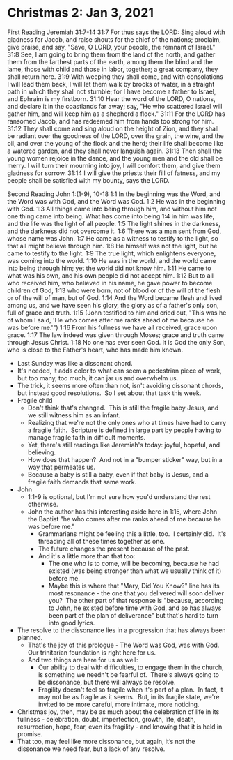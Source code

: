 # Christmas 2: Jan 3, 2021

First Reading
Jeremiah 31:7-14
31:7 For thus says the LORD: Sing aloud with gladness for Jacob, and raise shouts for the chief of the nations; proclaim, give praise, and say, "Save, O LORD, your people, the remnant of Israel."
31:8 See, I am going to bring them from the land of the north, and gather them from the farthest parts of the earth, among them the blind and the lame, those with child and those in labor, together; a great company, they shall return here.
31:9 With weeping they shall come, and with consolations I will lead them back, I will let them walk by brooks of water, in a straight path in which they shall not stumble; for I have become a father to Israel, and Ephraim is my firstborn.
31:10 Hear the word of the LORD, O nations, and declare it in the coastlands far away; say, "He who scattered Israel will gather him, and will keep him as a shepherd a flock."
31:11 For the LORD has ransomed Jacob, and has redeemed him from hands too strong for him.
31:12 They shall come and sing aloud on the height of Zion, and they shall be radiant over the goodness of the LORD, over the grain, the wine, and the oil, and over the young of the flock and the herd; their life shall become like a watered garden, and they shall never languish again.
31:13 Then shall the young women rejoice in the dance, and the young men and the old shall be merry. I will turn their mourning into joy, I will comfort them, and give them gladness for sorrow.
31:14 I will give the priests their fill of fatness, and my people shall be satisfied with my bounty, says the LORD.

Second Reading
John 1:(1-9), 10-18
1:1 In the beginning was the Word, and the Word was with God, and the Word was God.
1:2 He was in the beginning with God.
1:3 All things came into being through him, and without him not one thing came into being. What has come into being
1:4 in him was life, and the life was the light of all people.
1:5 The light shines in the darkness, and the darkness did not overcome it.
1:6 There was a man sent from God, whose name was John.
1:7 He came as a witness to testify to the light, so that all might believe through him.
1:8 He himself was not the light, but he came to testify to the light.
1:9 The true light, which enlightens everyone, was coming into the world.
1:10 He was in the world, and the world came into being through him; yet the world did not know him.
1:11 He came to what was his own, and his own people did not accept him.
1:12 But to all who received him, who believed in his name, he gave power to become children of God,
1:13 who were born, not of blood or of the will of the flesh or of the will of man, but of God.
1:14 And the Word became flesh and lived among us, and we have seen his glory, the glory as of a father's only son, full of grace and truth.
1:15 (John testified to him and cried out, "This was he of whom I said, 'He who comes after me ranks ahead of me because he was before me.'")
1:16 From his fullness we have all received, grace upon grace.
1:17 The law indeed was given through Moses; grace and truth came through Jesus Christ.
1:18 No one has ever seen God. It is God the only Son, who is close to the Father's heart, who has made him known.

* Last Sunday was like a dissonant chord. 
* It's needed, it adds color to what can seem a pedestrian piece of work, but too many, too much, it can jar us and overwhelm us.
* The trick, it seems more often than not, isn't avoiding dissonant chords, but instead good resolutions.  So I set about that task this week.
* Fragile child
	* Don't think that's changed.  This is still the fragile baby Jesus, and we still witness him as an infant. 
	* Realizing that we're not the only ones who at times have had to carry a fragile faith.  Scripture is defined in large part by people having to manage fragile faith in difficult moments.
	* Yet, there's still readings like Jeremiah's today: joyful, hopeful, and believing. 
	* How does that happen?  And not in a "bumper sticker" way, but in a way that permeates us.
	* Because a baby is still a baby, even if that baby is Jesus, and a fragile faith demands that same work.
* John
	* 1:1-9 is optional, but I'm not sure how you'd understand the rest otherwise.
	* John the author has this interesting aside here in 1:15, where John the Baptist "he who comes after me ranks ahead of me because he was before me."
		* Grammarians might be feeling this a little, too.  I certainly did.  It's threading all of these times together as one.
		* The future changes the present because of the past. 
		* And it's a little more than that too:
			* The one who is to come, will be becoming, because he had existed (was being stronger than what we usually think of it) before me.
			* Maybe this is where that "Mary, Did You Know?" line has its most resonance - the one that you delivered will soon deliver you?  The other part of that response is "because, according to John, he existed before time with God, and so has always been part of the plan of deliverance" but that's hard to turn into good lyrics.
* The resolve to the dissonance lies in a progression that has always been planned.
	* That's the joy of this prologue - The Word was God, was with God.  Our trinitarian foundation is right here for us. 
	* And two things are here for us as well:
		* Our ability to deal with difficulties, to engage them in the church, is something we needn't be fearful of.  There's always going to be dissonance, but there will always be resolve. 
		* Fragility doesn't feel so fragile when it's part of a plan.  In fact, it may not be as fragile as it seems.  But, in its fragile state, we're invited to be more careful, more intimate, more noticing.
* Christmas joy, then, may be as much about the celebration of life in its fullness - celebration, doubt, imperfection, growth, life, death, resurrection, hope, fear, even its fragility - and knowing that it is held in promise.
* That too, may feel like more dissonance, but again, it’s not the dissonance we need fear, but a lack of any resolve.
